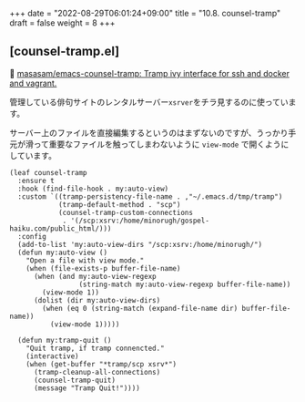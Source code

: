 +++
date = "2022-08-29T06:01:24+09:00"
title = "10.8. counsel-tramp"
draft = false
weight = 8
+++
## [counsel-tramp.el] 
🔗 [masasam/emacs-counsel-tramp: Tramp ivy interface for ssh and docker and ‎vagrant.](https://github.com/masasam/emacs-counsel-tramp) 

管理している俳句サイトのレンタルサーバー`xsrver`をチラ見するのに使っています。

サーバー上のファイルを直接編集するというのはまずないのですが、うっかり手元が滑って重要なファイルを触ってしまわないように `view-mode` で開くようにしています。

```elisp
(leaf counsel-tramp
  :ensure t
  :hook (find-file-hook . my:auto-view)
  :custom `((tramp-persistency-file-name . ,"~/.emacs.d/tmp/tramp")
	        (tramp-default-method . "scp")
	        (counsel-tramp-custom-connections
	         . '(/scp:xsrv:/home/minorugh/gospel-haiku.com/public_html/)))
  :config
  (add-to-list 'my:auto-view-dirs "/scp:xsrv:/home/minorugh/")
  (defun my:auto-view ()
	"Open a file with view mode."
	(when (file-exists-p buffer-file-name)
	  (when (and my:auto-view-regexp
				 (string-match my:auto-view-regexp buffer-file-name))
		(view-mode 1))
	  (dolist (dir my:auto-view-dirs)
		(when (eq 0 (string-match (expand-file-name dir) buffer-file-name))
		  (view-mode 1)))))

  (defun my:tramp-quit ()
	"Quit tramp, if tramp connencted."
	(interactive)
	(when (get-buffer "*tramp/scp xsrv*")
	  (tramp-cleanup-all-connections)
	  (counsel-tramp-quit)
	  (message "Tramp Quit!"))))
```
